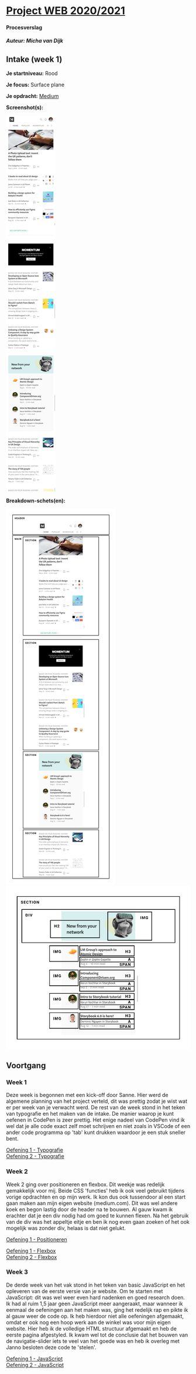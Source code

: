 # [Project WEB 2020/2021](https://michavandijk.github.io/project-web-2021/)
#### Procesverslag
##### Auteur: Micha van Dijk


## Intake (week 1)

**Je startniveau:** Rood

**Je focus:** Surface plane

**Je opdracht:** [Medium](https://medium.com/ )

**Screenshot(s):**

![Medium.com screenshot](images/screenshot-medium.png)

**Breakdown-schets(en):**

![Medium.com breakdown](images/breakdown.png)
![Medium.com close breakdown](images/close-breakdown.png)


## Voortgang

### Week 1
Deze week is begonnen met een kick-off door Sanne. Hier werd de algemene planning van het project verteld, dit was prettig zodat je wist wat er per week van je verwacht werd. De rest van de week stond in het teken van typografie en het maken van de intake. De manier waarop je kunt oefenen in CodePen is zeer prettig. Het enige nadeel van CodePen vind ik wel dat je alle code exact zelf moet schrijven en niet zoals in VSCode of een ander code programma op 'tab' kunt drukken waardoor je een stuk sneller bent.

[Oefening 1 - Typografie](https://codepen.io/michavandijk/pen/XWdevWe)<br />
[Oefening 2 - Typografie](https://codepen.io/michavandijk/pen/ExKwqxo)

### Week 2
Week 2 ging over positioneren en flexbox. Dit weekje was redelijk gemakkelijk voor mij. Beide CSS 'functies' heb ik ook veel gebruikt tijdens vorige opdrachten en op mijn werk. Ik kon dus ook tussendoor al een start gaan maken aan mijn eigen website (medium.com). Dit was wel andere koek en begon lastig door de header na te bouwen. Al gauw kwam ik erachter dat je een div nodig had om goed te kunnen flexen. Na het gebruik van de div was het appeltje eitje en ben ik nog even gaan zoeken of het ook mogelijk was zonder div, helaas is dat niet gelukt.

[Oefening 1 - Positioneren](https://codepen.io/michavandijk/pen/JjXMrMQ)<br />

[Oefening 1 - Flexbox](https://codepen.io/michavandijk/pen/yLOKPKQ)<br />
[Oefening 2 - Flexbox](https://codepen.io/michavandijk/pen/RwaMjyp)

### Week 3
De derde week van het vak stond in het teken van basic JavaScript en het opleveren van de eerste versie van je website. Om te starten met JavaScript: dit was wel weer even hard nadenken en goed research doen. Ik had al ruim 1,5 jaar geen JavaScript meer aangeraakt, maar wanneer ik eenmaal de oefeningen aan het maken was, ging het redelijk rap en pikte ik al gauw weer de code op. Ik heb hierdoor niet alle oefeningen afgemaakt, omdat er ook nog een hoop werk aan de winkel was voor mijn eigen website. Hier heb ik de volledige HTML structuur afgemaakt en heb de eerste pagina afgestyled. Ik kwam wel tot de conclusie dat het bouwen van de navigatie-slider iets te veel van het goede was en heb ik overleg met Janno besloten deze code te 'stelen'.

[Oefening 1 - JavaScript](https://codepen.io/michavandijk/pen/XWdYgZP)<br />
[Oefening 2 - JavaScript](https://codepen.io/michavandijk/pen/QWNxgPQ)